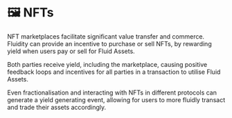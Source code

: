 # 🖼 NFTs

NFT marketplaces facilitate significant value transfer and commerce. Fluidity can provide an incentive to purchase or sell NFTs, by rewarding yield when users pay or sell for Fluid Assets.

Both parties receive yield, including the marketplace, causing positive feedback loops and incentives for all parties in a transaction to utilise Fluid Assets.

Even fractionalisation and interacting with NFTs in different protocols can generate a yield generating event, allowing for users to more fluidly transact and trade their assets accordingly.
